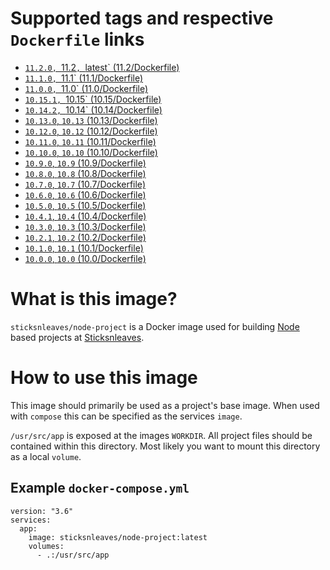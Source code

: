 # Supported tags and respective `Dockerfile` links

* [`11.2.0, `11.2`, `latest` (11.2/Dockerfile)](https://github.com/sticksnleaves/docker-node-project/blob/a316090dedac829d26a9dafe1ade062920cc137d/Dockerfile)
* [`11.1.0, `11.1` (11.1/Dockerfile)](https://github.com/sticksnleaves/docker-node-project/blob/b2d2fcb645eeb3cb2ee420078433301ab05584f1/Dockerfile)
* [`11.0.0, `11.0` (11.0/Dockerfile)](https://github.com/sticksnleaves/docker-node-project/blob/b2d2fcb645eeb3cb2ee420078433301ab05584f1/Dockerfile)
* [`10.15.1, `10.15` (10.15/Dockerfile)](https://github.com/sticksnleaves/docker-node-project/blob/5d2b42ca32e06e12418e7264df1964d507c3af3b/Dockerfile)
* [`10.14.2, `10.14` (10.14/Dockerfile)](https://github.com/sticksnleaves/docker-node-project/blob/34cbf7029c7d45daed49794a2309e42d959aa243/Dockerfile)
* [`10.13.0`, `10.13` (10.13/Dockerfile)](https://github.com/sticksnleaves/docker-node-project/blob/2eaf3e5a08c70c8b63dab8a748d51afd884a2f72/Dockerfile)
* [`10.12.0`, `10.12` (10.12/Dockerfile)](https://github.com/sticksnleaves/docker-node-project/blob/ee469cd80672f852fee63c812e16fd8851586a5a/Dockerfile)
* [`10.11.0`, `10.11` (10.11/Dockerfile)](https://github.com/sticksnleaves/docker-node-project/blob/dcad69d3cc7583c45e69f689e30d3a53402d9afd/Dockerfile)
* [`10.10.0`, `10.10` (10.10/Dockerfile)](https://github.com/sticksnleaves/docker-node-project/blob/a2e7ba6b76b4cd0b2d51803cebb8851a369a5774/Dockerfile)
* [`10.9.0`, `10.9` (10.9/Dockerfile)](https://github.com/sticksnleaves/docker-node-project/blob/682a908b1d2a061efc8a03adea240ae01f678460/Dockerfile)
* [`10.8.0`, `10.8` (10.8/Dockerfile)](https://github.com/sticksnleaves/docker-node-project/blob/acb5840e0db60470132453f5b5efb976579f1674/Dockerfile)
* [`10.7.0`, `10.7` (10.7/Dockerfile)](https://github.com/sticksnleaves/docker-node-project/blob/cb484f4d7f39f5d0e62ce75e7f057eb48c2de81c/Dockerfile)
* [`10.6.0`, `10.6` (10.6/Dockerfile)](https://github.com/sticksnleaves/docker-node-project/blob/391d2cf13e09689a907192e3a38d727cdcacf776/Dockerfile)
* [`10.5.0`, `10.5` (10.5/Dockerfile)](https://github.com/sticksnleaves/docker-node-project/blob/677c5c85d183c092e7f825f04b8a597579c59893/Dockerfile)
* [`10.4.1`, `10.4` (10.4/Dockerfile)](https://github.com/sticksnleaves/docker-node-project/blob/8ee51db58d3ad709a148627084f518e98db60ff3/Dockerfile)
* [`10.3.0`, `10.3` (10.3/Dockerfile)](https://github.com/sticksnleaves/docker-node-project/blob/6b075c261976fbfdbdf6b65b4fd6bc43fefc64a2/Dockerfile)
* [`10.2.1`, `10.2` (10.2/Dockerfile)](https://github.com/sticksnleaves/docker-node-project/blob/d6a0a7bcd3b0ee53e8fc9baed861ea81157058c5/Dockerfile)
* [`10.1.0`, `10.1` (10.1/Dockerfile)](https://github.com/sticksnleaves/docker-node-project/blob/413a751f3b94cc17f56ed42182995bdcca91e7fe/Dockerfile)
* [`10.0.0`, `10.0` (10.0/Dockerfile)](https://github.com/sticksnleaves/docker-node-project/blob/86470a404d6fc1b4bb40176b41edab61cb79629a/Dockerfile)

# What is this image?

`sticksnleaves/node-project` is a Docker image used for building
[Node](https://nodejs.org/en/) based projects at
[Sticksnleaves](http://www.sticksnleaves.com).

# How to use this image

This image should primarily be used as a project's base image. When used with
`compose` this can be specified as the services `image`.

`/usr/src/app` is exposed at the images `WORKDIR`. All project files should
be contained within this directory. Most likely you want to mount this directory
as a local `volume`.

## Example `docker-compose.yml`

```
version: "3.6"
services:
  app:
    image: sticksnleaves/node-project:latest
    volumes:
      - .:/usr/src/app
```
